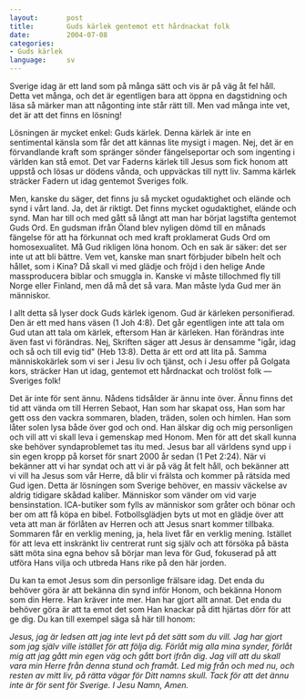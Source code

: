 ```yaml
---
layout:       post
title:        Guds kärlek gentemot ett hårdnackat folk
date:         2004-07-08
categories:
- Guds kärlek
language:     sv
---
```

Sverige idag är ett land som på många sätt och vis är på väg åt fel håll.  Detta vet många, och det är egentligen bara att öppna en dagstidning och läsa så märker man att någonting inte står rätt till.  Men vad många inte vet, det är att det finns en lösning!

Lösningen är mycket enkel: Guds kärlek.  Denna kärlek är inte en sentimental känsla som får det att kännas lite mysigt i magen.  Nej, det är en förvandlande kraft som spränger sönder fängelseportar och som ingenting i världen kan stå emot.  Det var Faderns kärlek till Jesus som fick honom att uppstå och lösas ur dödens vånda, och uppväckas till nytt liv.  Samma kärlek sträcker Fadern ut idag gentemot Sveriges folk.

Men, kanske du säger, det finns ju så mycket ogudaktighet och elände och synd i vårt land.  Ja, det är riktigt.  Det finns mycket ogudaktighet, elände och synd.  Man har till och med gått så långt att man har börjat lagstifta gentemot Guds Ord.  En gudsman ifrån Öland blev nyligen dömd till en månads fängelse för att ha förkunnat och med kraft proklamerat Guds Ord om homosexualitet.  Må Gud rikligen löna honom.  Och en sak är säker: det ser inte ut att bli bättre.  Vem vet, kanske man snart förbjuder bibeln helt och hållet, som i Kina?  Då skall vi med glädje och fröjd i den helige Ande massproducera biblar och smuggla in.  Kanske vi måste tillochmed fly till Norge eller Finland, men då må det så vara.  Man måste lyda Gud mer än människor.

I allt detta så lyser dock Guds kärlek igenom.  Gud är kärleken personifierad.  Den är ett med hans väsen (1 Joh 4:8).  Det går egentligen inte att tala om Gud utan att tala om kärlek, eftersom Han är kärleken.  Han förändras inte även fast vi förändras.  Nej, Skriften säger att Jesus är densamme "igår, idag och så och till evig tid" (Heb 13:8).  Detta är ett ord att lita på.  Samma människokärlek som vi ser i Jesu liv och tjänst, och i Jesu offer på Golgata kors, sträcker Han ut idag, gentemot ett hårdnackat och trolöst folk &mdash; Sveriges folk!

Det är inte för sent ännu.  Nådens tidsålder är ännu inte över.  Ännu finns det tid att vända om till Herren Sebaot, Han som har skapat oss, Han som har gett oss den vackra sommaren, bladen, träden, solen och himlen.  Han som låter solen lysa både över god och ond.  Han älskar dig och mig personligen och vill att vi skall leva i gemenskap med Honom.  Men för att det skall kunna ske behöver syndaproblemet tas itu med.  Jesus bar all världens synd upp i sin egen kropp på korset för snart 2000 år sedan (1 Pet 2:24).  När vi bekänner att vi har syndat och att vi är på väg åt felt håll, och bekänner att vi vill ha Jesus som vår Herre, då blir vi frälsta och kommer på rätsida med Gud igen.  Detta är lösningen som Sverige behöver, en massiv väckelse av aldrig tidigare skådad kaliber.  Människor som vänder om vid varje bensinstation.  ICA-butiker som fylls av människor som gråter och bönar och ber om att få köpa en bibel.  Fotbollsglädjen byts ut mot en glädje över att veta att man är förlåten av Herren och att Jesus snart kommer tillbaka.  Sommaren får en verklig mening, ja, hela livet får en verklig mening.  Istället för att leva ett inskränkt liv centrerat runt sig själv och att försöka på bästa sätt möta sina egna behov så börjar man leva för Gud, fokuserad på att utföra Hans vilja och utbreda Hans rike på den här jorden.

Du kan ta emot Jesus som din personlige frälsare idag.  Det enda du behöver göra är att bekänna din synd inför Honom, och bekänna Honom som din Herre.  Han kräver inte mer.  Han har gjort allt annat.  Det enda du behöver göra är att ta emot det som Han knackar på ditt hjärtas dörr för att ge dig.  Du kan till exempel säga så här till honom:

<em>Jesus, jag är ledsen att jag inte levt på det sätt som du vill.  Jag har gjort som jag själv ville istället för att följa dig.  Förlåt mig alla mina synder, förlåt mig att jag gått min egen väg och gått bort ifrån dig.  Jag vill att du skall vara min Herre från denna stund och framåt.  Led mig från och med nu, och resten av mitt liv, på rätta vägar för Ditt namns skull.  Tack för att det ännu inte är för sent för Sverige.  I Jesu Namn, Amen.</em>

